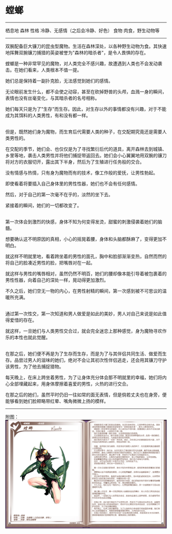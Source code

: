 # 螳螂

  -------- ----------------------------------
  栖息地   森林
  性格     冷静、无感情（之后会冷静、好色）
  食物     肉食，野生动物等
  -------- ----------------------------------

双腕配备巨大镰刀的昆虫型魔物。生活在森林深处，以各种野生动物为食。其快速地挥舞双腕镰刀捕猎的英姿被誉为"森林的暗杀者"，是令人畏惧的存在。

螳螂是一种非常罕见的魔物，对人类完全不感兴趣，故遭遇到人类也不会发动袭击。在她们看来，人类根本不值一提。

她们总是保持着一副扑克脸，无法感觉到她们的感情。

无论眼前发生什么，都不会使之动容，甚至在砍掉野兽的头颅，血溅一身的瞬间，表情也没有丝毫变化，与其暗杀者的名号相称。

她们每天只是为了"生存"而生存。因此，对生存以外的事情都没有兴趣，对于不能成为其饵料的人类男性，有和没有都一样。

<br>
但是，既然她们身为魔物，而生育后代需要人类的种子，在交配期究竟还是需要人类男性的。

在交配的季节，她们会、也仅仅是为了寻找繁衍后代的道具，离开森林去到城镇、乡里等地，袭击人类男性并将他们捕捉带返回去。她们会小心翼翼地用双腕的镰刀将对方的衣服切开，露出其下半身，然后为了生殖进行任务般的交合。

没有情感与热情，只有身为魔物而有的技术，像工作般的爱抚，让男性勃起。

即使看着将要插入自己身体里的男性性器，她们也不会有任何感情。

然后，对于自己的第一次毫不在乎的，淡然的坐下去。

紧接着的瞬间，她们的一切都改变了。

<br>
第一次体会到激烈的快感，身体不知为何变得发烫，甜蜜的刺激侵袭着她们的脑髓。

想要确认这不明原因的真相，小心的摇晃着腰，身体和头脑都酥麻了，变得更加不明白。

就这样不明就里地，看着跨坐着的男性的面孔，胸中和脸部渐渐变热，自然而然的将自己的脸凑近男性的脸，把嘴唇对在一起。

就这样与男性的嘴唇相对，虽然仍然不明百，她们的腰却像本能引导着被包裹着的男性性器，向着自己的深处一样，晃动得更加激烈。

不久之后，她们空无一物的内心，在男性射精的瞬间，第一次感到被不可思议的温暖所充满。

<br>
通过第一次性交，第一次知道和男人做爱是如此的美妙，男人对自己来说是如此值得爱惜的存在。

就这样，一旦她们与人类男性交合过，就会完全迷恋上那种感觉，身为魔物寻欢作乐的本性也就此觉醒。

<br>
在那之后，她们便不再是为了生存而生存，而是为了与其伴侣共同生活、做爱而生存。品尝过男人的滋味的她们，绝对不会让其初次性伴侣逃走，还会用其镰刀守护该男性，为了他去捕捉猎物。

每天晚上，在床上跨坐着男性，为了让身体充分体会那不明就里的幸福，她们将内心全部埋藏起来，用身体摩擦着喜爱的男性，火热的进行交合。

在那之后的她们，虽然平时仍旧一往如常的面无表情，但是倘若丈夫也在身旁，便能够看到她们脸颊略带红晕、嘴角微微上扬的模样。

------------------------------------------------------------------------

附图： ![](img\魔物娘图鉴I\84-85螳螂.jpg)
